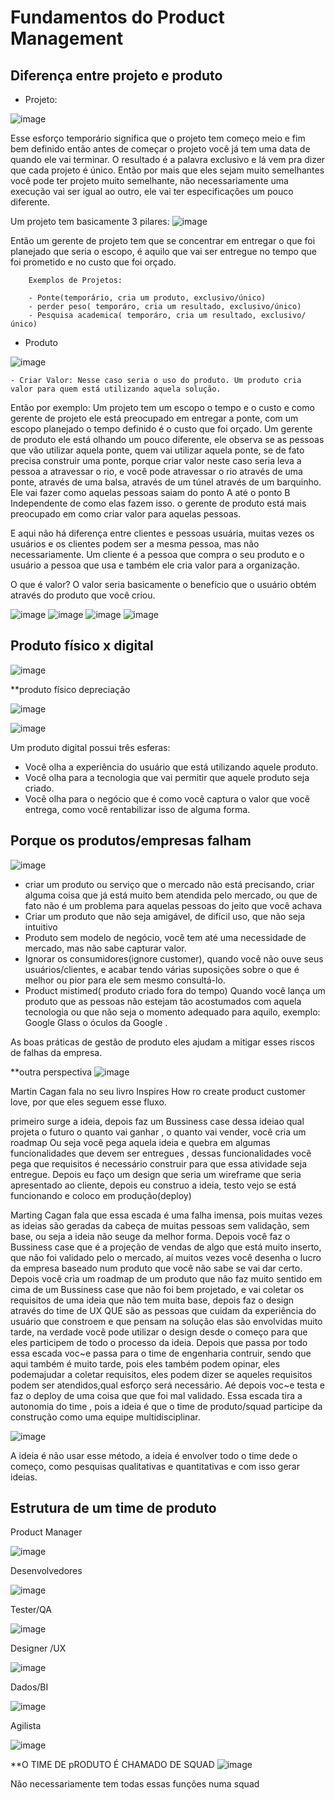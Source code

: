 # Fundamentos do Product Management

##  Diferença entre projeto e produto

- Projeto: 

![image](https://user-images.githubusercontent.com/52088444/234339304-773c80f9-2354-4d3b-be71-9f5ab3ce2aee.png)

Esse esforço temporário significa que o projeto tem começo meio e fim bem definido então antes de começar o projeto você já tem uma data de quando ele vai terminar.
O resultado é a palavra exclusivo e lá vem pra dizer que cada projeto é único. Então por mais que eles sejam muito semelhantes você pode ter projeto muito semelhante, não necessariamente uma execução vai ser igual ao outro, ele vai ter especificações um pouco diferente.

Um projeto tem basicamente 3 pilares:
![image](https://user-images.githubusercontent.com/52088444/234339957-0725f083-1cca-4c13-ab4e-867cc3efafdd.png)

Então um gerente de projeto tem que se concentrar em entregar o que foi planejado que seria o escopo, é aquilo que vai ser entregue no tempo que foi prometido e no custo que foi orçado.

        Exemplos de Projetos:

        - Ponte(temporário, cria um produto, exclusivo/único)
        - perder peso( temporáro, cria um resultado, exclusivo/único)
        - Pesquisa academica( temporáro, cria um resultado, exclusivo/único)


- Produto

![image](https://user-images.githubusercontent.com/52088444/234340826-088b8bf4-09bf-4060-81e8-71c2a0e5efb1.png)

    - Criar Valor: Nesse caso seria o uso do produto. Um produto cria valor para quem está utilizando aquela solução.

Então por exemplo: Um projeto tem um escopo o tempo e o custo e como gerente de projeto ele está preocupado em entregar a ponte, com um escopo planejado o tempo definido é o custo que foi orçado. Um gerente de produto ele está olhando um pouco diferente, ele observa se as pessoas que vão utilizar aquela ponte, quem vai utilizar aquela ponte, se de fato precisa construir uma ponte, porque criar valor neste caso seria leva a pessoa a atravessar o rio, e você pode atravessar o rio através de uma ponte, através de uma balsa, através de um túnel através de um barquinho. Ele vai fazer como aquelas pessoas saiam do ponto A até o ponto B Independente de como elas fazem isso. o gerente de produto está mais preocupado em como criar valor para aquelas pessoas.

E aqui não há diferença entre clientes e pessoas usuária, muitas vezes os usuários e os clientes podem ser a mesma pessoa, mas não necessariamente. Um cliente é a pessoa que compra o seu produto e o usuário a pessoa que usa e também ele cria valor para a organização.

O que é valor? O valor seria basicamente o benefício que o usuário obtém através do produto que você criou.

![image](https://user-images.githubusercontent.com/52088444/234345000-9cb43e65-f857-4f17-ac86-9d14adb095d2.png)
![image](https://user-images.githubusercontent.com/52088444/234345181-a16c84f5-bf08-4d5c-8af7-7b80f04db965.png)
![image](https://user-images.githubusercontent.com/52088444/234345236-f34703ea-8728-470d-b66b-c84ddca7c044.png)
![image](https://user-images.githubusercontent.com/52088444/234345297-c9acb20f-3c4f-4a59-8eea-948d46cb400c.png)

## Produto físico x digital

![image](https://user-images.githubusercontent.com/52088444/234345494-a3119268-80f2-4852-a194-f8e109b5d307.png)

**produto físico depreciação

![image](https://user-images.githubusercontent.com/52088444/234345859-4943e27f-db0b-4bfd-8d4d-29271bc914b4.png)

![image](https://user-images.githubusercontent.com/52088444/234346005-986cc265-2585-4697-a714-a07017107dd8.png)

Um produto digital possui três esferas:

- Você olha a experiência do usuário que está utilizando aquele produto.
- Você olha para a tecnologia que vai permitir que aquele produto seja criado.
- Você olha para o negócio que é como você captura o valor que você entrega, como você rentabilizar isso de alguma forma.

## Porque os produtos/empresas falham 

![image](https://user-images.githubusercontent.com/52088444/234346651-ee0e3857-f5b4-4e87-97f2-0d602cfcad7e.png)

- criar um produto ou serviço que o mercado não está precisando, criar alguma coisa que já está muito bem atendida pelo mercado, ou que de fato não é um problema para aquelas pessoas do jeito que você achava 
- Criar um produto que não seja amigável, de difícil uso, que não seja intuitivo
- Produto sem modelo de negócio, você tem até uma necessidade de mercado, mas não sabe capturar valor.
- Ignorar os consumidores(ignore customer), quando você não ouve seus usuários/clientes, e acabar tendo várias suposições sobre o que é melhor ou pior para ele sem mesmo consultá-lo.
- Product mistimed( produto criado fora do tempo) Quando você lança um produto que as pessoas não estejam tão acostumados com aquela tecnologia ou que não seja o momento adequado para aquilo, exemplo: Google Glass o óculos da Google .

As boas práticas de gestão de produto eles ajudam a mitigar esses riscos de falhas da empresa.

**outra perspectiva
![image](https://user-images.githubusercontent.com/52088444/234348682-40ec94f6-5d04-47b0-85fa-08eb83f026bb.png)

Martin Cagan fala no seu livro Inspires How ro create product customer love, por que eles seguem esse fluxo.

primeiro surge a ideia, depois faz um Bussiness case dessa ideiao qual projeta o futuro o quanto vai ganhar , o quanto vai vender, você cria um roadmap Ou seja você pega aquela ideia e quebra em algumas funcionalidades que devem ser entregues , dessas funcionalidades você pega que requisitos é necessário construir para que essa atividade seja entregue. Depois eu faço um design que seria um wireframe que seria apresentado ao cliente, depois eu construo a ideia, testo vejo se está funcionando e coloco em produção(deploy)

Marting Cagan fala que essa escada é uma falha imensa, pois muitas vezes as ideias são geradas da cabeça de muitas pessoas sem validação, sem base, ou seja a ideia não seuge da melhor forma. Depois você faz o Bussiness case que é a projeção de vendas de algo que está muito inserto, que não foi validado pelo o mercado, aí muitos vezes você desenha o lucro da empresa baseado num produto que você não sabe se vai dar certo. Depois você cria um roadmap de um produto que não faz muito sentido em cima de um Bussiness case que não foi bem projetado, e vai coletar os requisitos de uma ideia que não tem muita base, depois faz o design através do time de UX QUE são as pessoas que cuidam da experiência do usuário que constroem e que pensam na solução elas são envolvidas muito tarde, na verdade você pode utilizar o design desde o começo para que eles participem de todo o processo da ideia.
Depois que passa por todo essa escada voc~e passa para o time de engenharia contruir, sendo que aqui também é muito tarde, pois eles também podem opinar, eles podemajudar a coletar requisitos, eles podem dizer se aqueles requisitos podem ser atendidos,qual esforço será necessário.
Aé depois voc~e testa e faz o deploy de uma coisa que que foi mal validado.
Essa escada tira a autonomia do time , pois a ideia é que o time de produto/squad participe da construção como uma equipe multidisciplinar.

![image](https://user-images.githubusercontent.com/52088444/234352452-7441624e-8803-44fc-b59f-b258352e68cc.png)

A ideia é não usar esse método, a ideia é envolver todo o time dede o começo, como pesquisas qualitativas e quantitativas e com isso gerar ideias.

## Estrutura de um time de produto

Product Manager

![image](https://user-images.githubusercontent.com/52088444/234353265-0cec10b4-1c09-4727-a1b2-ccbe8df91a03.png)

Desenvolvedores

![image](https://user-images.githubusercontent.com/52088444/234353448-8f2cdc71-875d-4608-bd2c-c119b88a8980.png)

Tester/QA

![image](https://user-images.githubusercontent.com/52088444/234353712-c8b8fae5-ac81-42d8-8f6d-208c030fb7d2.png)

Designer /UX

![image](https://user-images.githubusercontent.com/52088444/234354006-7053e1d3-989e-44e4-859c-82c2fb9982d4.png)

Dados/BI

![image](https://user-images.githubusercontent.com/52088444/234354307-f74f7e91-6ff6-4a0d-b8e0-04a4249ef88b.png)

Agilista

![image](https://user-images.githubusercontent.com/52088444/234354488-116279ba-a45b-42e0-86d4-f3a49965179d.png)

**O TIME DE pRODUTO É CHAMADO DE SQUAD
![image](https://user-images.githubusercontent.com/52088444/234354769-e52ba1f4-e5c3-4e54-9e05-752c91bdc0b6.png)

Não necessariamente tem todas essas funções numa squad

